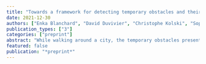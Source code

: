 ```yaml
---
title: "Towards a framework for detecting temporary obstacles and their impact on mobility for diversely disabled users"
date: 2021-12-30
authors: ["Enka Blanchard", "David Duvivier", "Christophe Kolski", "Sophie Lepreux"]
publication_types: ["3"]
categories: ["preprint"]
abstract: "While walking around a city, the temporary obstacles present on the sidewalk barely register in most people’s minds. The reality for people with disabilities is quite diff erent, whether it’s a scooter left in the way, crowds that refuse to budge or construction work loud enough to trigger somatic eff ects. While detecting permanent obstacles (e.g. wheelchair-inaccessible areas) is a relatively easy thing, detecting and addressing temporary obstacles is very diffi cult. The objective of this paper is to propose some fi rst elements to build a framework aiming at detecting temporary obstacles for diversely disabled users. We point out several scientifi c and technical obstacles that pave the way to reach our goal and highlight the limits of existing approaches. We insist on three signifi cant obstacles to overcome: incomplete models of the envi- ronment, limited availability of good quality data, and absence of tailored algorithms. Taking inspiration from percolation theory, we propose some leads to solve the fi rst two problems mentioned."
featured: false
publication: "*preprint*"
---
```


